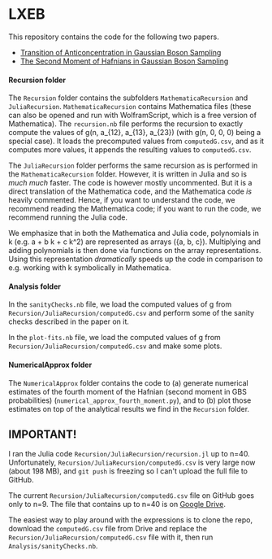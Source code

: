 # LXEB

This repository contains the code for the following two papers.

- [Transition of Anticoncentration in Gaussian Boson Sampling](https://arxiv.org/abs/2312.08433)
- [The Second Moment of Hafnians in Gaussian Boson Sampling](https://arxiv.org/abs/2403.13878)


#### Recursion folder

The `Recursion` folder contains the subfolders `MathematicaRecursion` and `JuliaRecursion`. `MathematicaRecursion` contains Mathematica files (these can also be opened and run with WolframScript, which is a free version of Mathematica). The `recursion.nb` file performs the recursion to exactly compute the values of g(n, a_{12}, a_{13}, a_{23}) (with g(n, 0, 0, 0) being a special case). It loads the precomputed values from `computedG.csv`, and as it computes more values, it appends the resulting values to `computedG.csv`.

The `JuliaRecursion` folder performs the same recursion as is performed in the `MathematicaRecursion` folder. However, it is written in Julia and so is _much much_ faster. The code is however mostly uncommented. But it is a direct translation of the Mathematica code, and the Mathematica code _is_ heavily commented. Hence, if you want to understand the code, we recommend reading the Mathematica code; if you want to run the code, we recommend running the Julia code.

We emphasize that in both the Mathematica and Julia code, polynomials in k (e.g. a + b k + c k^2) are represented as arrays ({a, b, c}). Multiplying and adding polynomials is then done via functions on the array representations. Using this representation _dramatically_ speeds up the code in comparison to e.g. working with k symbolically in Mathematica.


#### Analysis folder

In the `sanityChecks.nb` file, we load the computed values of g from `Recursion/JuliaRecursion/computedG.csv` and perform some of the sanity checks described in the paper on it.

In the `plot-fits.nb` file, we load the computed values of g from `Recursion/JuliaRecursion/computedG.csv` and make some plots.


#### NumericalApprox folder

The `NumericalApprox` folder contains the code to (a) generate numerical estimates of the fourth moment of the Hafnian (second moment in GBS probabilities) (`numerical_approx_fourth_moment.py`), and to (b) plot those estimates on top of the analytical results we find in the `Recursion` folder.


## IMPORTANT!

I ran the Julia code `Recursion/JuliaRecursion/recursion.jl` up to n=40. Unfortunately, `Recursion/JuliaRecursion/computedG.csv` is very large now (about 198 MB), and `git push` is freezing so I can't upload the full file to GitHub. 

The current `Recursion/JuliaRecursion/computedG.csv` file on GitHub goes only to n=9. The file that contains up to n=40 is on [Google Drive](https://drive.google.com/file/d/1gRzz4g8x8kdJR7KSjDsORbt6ltGEvhQp/view?usp=sharing). 

The easiest way to play around with the expressions is to clone the repo, download the `computedG.csv` file from Drive and replace the `Recursion/JuliaRecursion/computedG.csv` file with it, then run `Analysis/sanityChecks.nb`.



